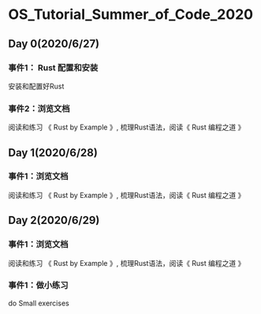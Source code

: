# OS_Tutorial_Summer_of_Code_2020


## Day 0(2020/6/27)

### 事件1： Rust 配置和安装

安装和配置好Rust

### 事件2：浏览文档

阅读和练习 《 Rust by Example 》, 梳理Rust语法，阅读《 Rust 编程之道 》


## Day 1(2020/6/28)


### 事件1：浏览文档

阅读和练习 《 Rust by Example 》, 梳理Rust语法，阅读《 Rust 编程之道 》

## Day 2(2020/6/29)


### 事件1：浏览文档

阅读和练习 《 Rust by Example 》, 梳理Rust语法，阅读《 Rust 编程之道 》

### 事件1：做小练习

do Small exercises 


